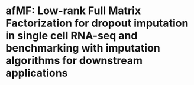# afMF: Low-rank Full Matrix Factorization for dropout imputation in single cell RNA-seq and benchmarking with imputation algorithms for downstream applications 
